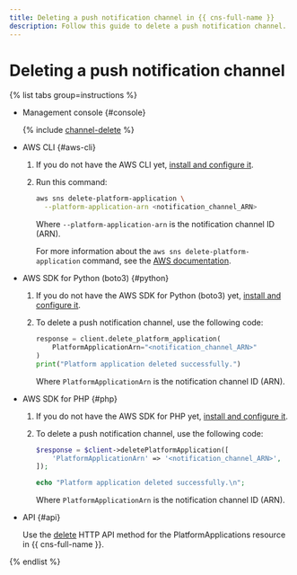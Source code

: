```yaml
---
title: Deleting a push notification channel in {{ cns-full-name }}
description: Follow this guide to delete a push notification channel.
---
```


# Deleting a push notification channel

{% list tabs group=instructions %}

- Management console {#console}

  {% include [channel-delete](../../../_includes/notifications/channel-delete-console.md) %}

- AWS CLI {#aws-cli}

  1. If you do not have the AWS CLI yet, [install and configure it](../../../storage/tools/aws-cli.md).
  1. Run this command:

      ```bash
      aws sns delete-platform-application \
        --platform-application-arn <notification_channel_ARN>
      ```

      Where `--platform-application-arn` is the notification channel ID (ARN).

      For more information about the `aws sns delete-platform-application` command, see the [AWS documentation](https://awscli.amazonaws.com/v2/documentation/api/latest/reference/sns/delete-platform-application.html).

- AWS SDK for Python (boto3) {#python}

  1. If you do not have the AWS SDK for Python (boto3) yet, [install and configure it](../../tools/sdk-python.md#aws-sdk).
  1. To delete a push notification channel, use the following code:

      ```python
      response = client.delete_platform_application(
          PlatformApplicationArn="<notification_channel_ARN>"
      )
      print("Platform application deleted successfully.")
      ```

      Where `PlatformApplicationArn` is the notification channel ID (ARN).

- AWS SDK for PHP {#php}

  1. If you do not have the AWS SDK for PHP yet, [install and configure it](../../tools/sdk-php.md#aws-sdk).
  1. To delete a push notification channel, use the following code:

      ```php
      $response = $client->deletePlatformApplication([
          'PlatformApplicationArn' => '<notification_channel_ARN>',
      ]);

      echo "Platform application deleted successfully.\n";
      ```

      Where `PlatformApplicationArn` is the notification channel ID (ARN).


- API {#api}

  Use the [delete](../../api-ref/delete-platform-application.md) HTTP API method for the PlatformApplications resource in {{ cns-full-name }}.

{% endlist %}
